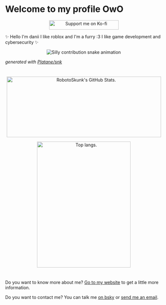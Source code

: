 # Welcome to my profile OwO

<div align="center">
  <p>
    <a href="https://ko-fi.com/F1F576K8X"><img src="https://ko-fi.com/img/githubbutton_sm.svg" alt="Support me on Ko-fi" width="223" height="30"></a>
  </p>
</div>

✨ Hello I'm danii I like roblox and I'm a furry :3 I like game development and cybersecurity ✨

<div align="center">
  <picture>
    <source media="(prefers-color-scheme: dark)" srcset="https://raw.githubusercontent.com/RobotoSkunk/RobotoSkunk/output/silly-contribution-snake-dark.svg" />
    <source media="(prefers-color-scheme: light)" srcset="https://raw.githubusercontent.com/RobotoSkunk/RobotoSkunk/output/silly-contribution-snake.svg" />
    <img alt="Silly contribution snake animation" src="github-snake.svg" />
  </picture>
</div>

_generated with [Platane/snk](https://github.com/Platane/snk)_

#

<div align="center">
  <p>
    <a href="https://github.com/anuraghazra/github-readme-stats" target="_blank">
      <img width="495" height="195" alt="RobotoSkunk's GitHub Stats." src="https://github-readme-stats.vercel.app/api?username=RobotoSkunk">
    </a>
  </p>
  <p>
    <a href="https://github.com/anuraghazra/github-readme-stats" target="_blank">
      <img width="300" height="405" alt="Top langs." src="https://github-readme-stats.vercel.app/api/top-langs/?username=anuraghazra&langs_count=8">
    </a>
  </p>
</div>

#

Do you want to know more about me? [Go to my website](http://www.pentabonyx.slpmx.com/) to get a little more information.

Do you want to contact me? You can talk me [on bsky](https://bsky.app/profile/daniikwiidz.bsky.social) or [send me an email](mailto:bonnie33125@gmail.com).
